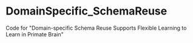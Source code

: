 # DomainSpecific_SchemaReuse
Code for "Domain-specific Schema Reuse Supports Flexible Learning to Learn in Primate Brain"
